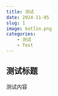 ```yaml
---
title: 测试
date: 2024-11-05
slug: 1
image: kotlin.png
categories:
    - 测试
    - Test
---
```


## 测试标题
测试内容